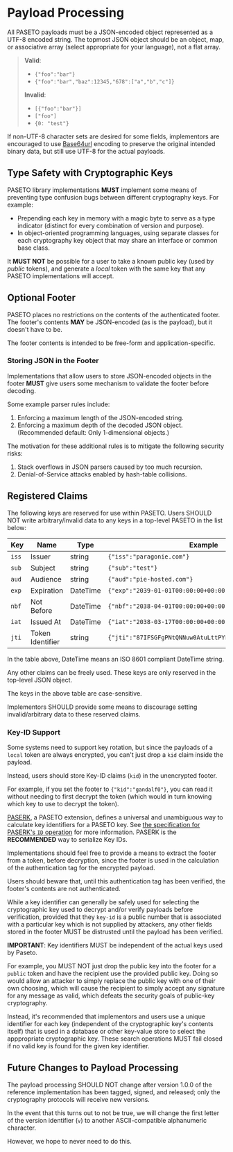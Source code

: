 # Payload Processing

All PASETO payloads must be a JSON-encoded object represented as a UTF-8 encoded
string. The topmost JSON object should be an object, map, or associative array
(select appropriate for your language), not a flat array.

> **Valid**:
> 
> * `{"foo":"bar"}`
> * `{"foo":"bar","baz":12345,"678":["a","b","c"]}`
>
> **Invalid**:
>
> * `[{"foo":"bar"}]`
> * `["foo"]`
> * `{0: "test"}`

If non-UTF-8 character sets are desired for some fields, implementors are
encouraged to use [Base64url](https://tools.ietf.org/html/rfc4648#page-7)
encoding to preserve the original intended binary data, but still use UTF-8 for
the actual payloads.

## Type Safety with Cryptographic Keys

PASETO library implementations **MUST** implement some means of preventing type
confusion bugs between different cryptography keys. For example:

* Prepending each key in memory with a magic byte to serve as a type indicator
  (distinct for every combination of version and purpose).
* In object-oriented programming languages, using separate classes for each
  cryptography key object that may share an interface or common base class.

It **MUST NOT** be possible for a user to take a known public key (used by
*public* tokens), and generate a *local* token with the same key that any PASETO
implementations will accept.

## Optional Footer

PASETO places no restrictions on the contents of the authenticated footer.
The footer's contents **MAY** be JSON-encoded (as is the payload), but it
doesn't have to be.

The footer contents is intended to be free-form and application-specific.

### Storing JSON in the Footer

Implementations that allow users to store JSON-encoded objects in the footer
**MUST** give users some mechanism to validate the footer before decoding.

Some example parser rules include:

1. Enforcing a maximum length of the JSON-encoded string.
2. Enforcing a maximum depth of the decoded JSON object.
   (Recommended default: Only 1-dimensional objects.)

The motivation for these additional rules is to mitigate the following
security risks:

1. Stack overflows in JSON parsers caused by too much recursion.
2. Denial-of-Service attacks enabled by hash-table collisions.

## Registered Claims

The following keys are reserved for use within PASETO. Users SHOULD NOT write
arbitrary/invalid data to any keys in a top-level PASETO in the list below:

| Key   | Name             | Type     | Example                                                   |
| ----- | ---------------- | -------- | --------------------------------------------------------- |
| `iss` | Issuer           | string   | `{"iss":"paragonie.com"}`                                 |
| `sub` | Subject          | string   | `{"sub":"test"}`                                          |
| `aud` | Audience         | string   | `{"aud":"pie-hosted.com"}`                                |
| `exp` | Expiration       | DateTime | `{"exp":"2039-01-01T00:00:00+00:00"}`                     |
| `nbf` | Not Before       | DateTime | `{"nbf":"2038-04-01T00:00:00+00:00"}`                     |
| `iat` | Issued At        | DateTime | `{"iat":"2038-03-17T00:00:00+00:00"}`                     |
| `jti` | Token Identifier | string   | `{"jti":"87IFSGFgPNtQNNuw0AtuLttPYFfYwOkjhqdWcLoYQHvL"}`  |

In the table above, DateTime means an ISO 8601 compliant DateTime string.

Any other claims can be freely used. These keys are only reserved in the top-level
JSON object.

The keys in the above table are case-sensitive.

Implementors SHOULD provide some means to discourage setting invalid/arbitrary data
to these reserved claims.

### Key-ID Support

Some systems need to support key rotation, but since the payloads of a `local`
token are always encrypted, you can't just drop a `kid` claim inside the payload.

Instead, users should store Key-ID claims (`kid`) in the unencrypted footer. 

For example, if you set the footer to `{"kid":"gandalf0"}`, you can read it without
needing to first decrypt the token (which would in turn knowing which key to use to
decrypt the token).

[PASERK](https://github.com/paseto-standard/paserk), a PASETO extension, defines a
universal and unambiguous way to calculate key identifiers for a PASETO key. See
[the specification for PASERK's `ID` operation](https://github.com/paseto-standard/paserk/blob/master/operations/ID.md)
for more information. PASERK is the **RECOMMENDED** way to serialize Key IDs.

Implementations should feel free to provide a means to extract the footer from a token,
before decryption, since the footer is used in the calculation of the authentication
tag for the encrypted payload.

Users should beware that, until this authentication tag has been verified, the
footer's contents are not authenticated.

While a key identifier can generally be safely used for selecting the cryptographic
key used to decrypt and/or verify payloads before verification, provided that they
`key-id` is a public number that is associated with a particular key which is not
supplied by attackers, any other fields stored in the footer MUST be distrusted
until the payload has been verified.

**IMPORTANT**: Key identifiers MUST be independent of the actual keys
used by Paseto.

For example, you MUST NOT just drop the public key into the footer for
a `public` token and have the recipient use the provided public key.
Doing so would allow an attacker to simply replace the public key with
one of their own choosing, which will cause the recipient to simply
accept any signature for any message as valid, which defeats the
security goals of public-key cryptography.

Instead, it's recommended that implementors and users use a unique
identifier for each key (independent of the cryptographic key's contents
itself) that is used in a database or other key-value store to select
the apppropriate cryptographic key. These search operations MUST fail
closed if no valid key is found for the given key identifier.

## Future Changes to Payload Processing

The payload processing SHOULD NOT change after version 1.0.0 of the reference
implementation has been tagged, signed, and released; only the cryptography
protocols will receive new versions.

In the event that this turns out to not be true, we will change the first letter
of the version identifier (`v`) to another ASCII-compatible alphanumeric character.

However, we hope to never need to do this.

